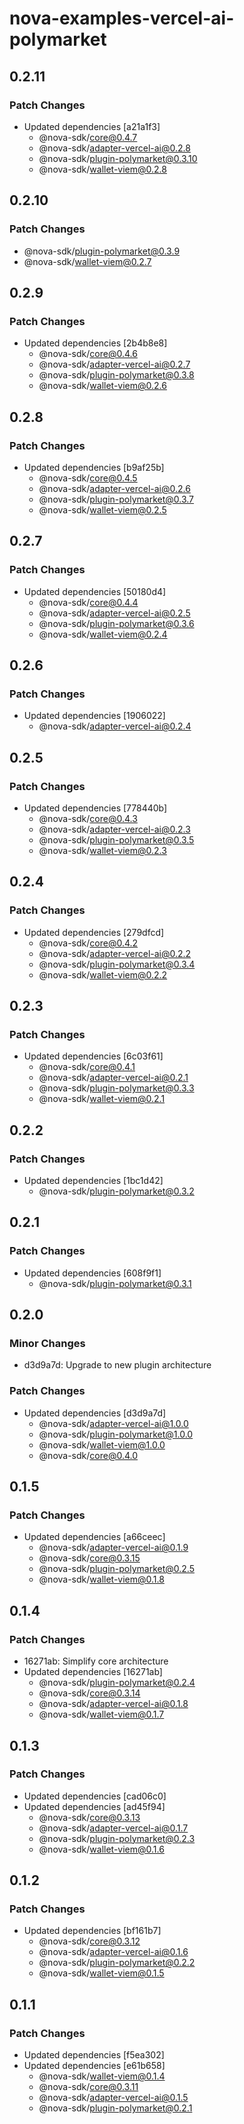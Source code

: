 # nova-examples-vercel-ai-polymarket

## 0.2.11

### Patch Changes

- Updated dependencies [a21a1f3]
  - @nova-sdk/core@0.4.7
  - @nova-sdk/adapter-vercel-ai@0.2.8
  - @nova-sdk/plugin-polymarket@0.3.10
  - @nova-sdk/wallet-viem@0.2.8

## 0.2.10

### Patch Changes

- @nova-sdk/plugin-polymarket@0.3.9
- @nova-sdk/wallet-viem@0.2.7

## 0.2.9

### Patch Changes

- Updated dependencies [2b4b8e8]
  - @nova-sdk/core@0.4.6
  - @nova-sdk/adapter-vercel-ai@0.2.7
  - @nova-sdk/plugin-polymarket@0.3.8
  - @nova-sdk/wallet-viem@0.2.6

## 0.2.8

### Patch Changes

- Updated dependencies [b9af25b]
  - @nova-sdk/core@0.4.5
  - @nova-sdk/adapter-vercel-ai@0.2.6
  - @nova-sdk/plugin-polymarket@0.3.7
  - @nova-sdk/wallet-viem@0.2.5

## 0.2.7

### Patch Changes

- Updated dependencies [50180d4]
  - @nova-sdk/core@0.4.4
  - @nova-sdk/adapter-vercel-ai@0.2.5
  - @nova-sdk/plugin-polymarket@0.3.6
  - @nova-sdk/wallet-viem@0.2.4

## 0.2.6

### Patch Changes

- Updated dependencies [1906022]
  - @nova-sdk/adapter-vercel-ai@0.2.4

## 0.2.5

### Patch Changes

- Updated dependencies [778440b]
  - @nova-sdk/core@0.4.3
  - @nova-sdk/adapter-vercel-ai@0.2.3
  - @nova-sdk/plugin-polymarket@0.3.5
  - @nova-sdk/wallet-viem@0.2.3

## 0.2.4

### Patch Changes

- Updated dependencies [279dfcd]
  - @nova-sdk/core@0.4.2
  - @nova-sdk/adapter-vercel-ai@0.2.2
  - @nova-sdk/plugin-polymarket@0.3.4
  - @nova-sdk/wallet-viem@0.2.2

## 0.2.3

### Patch Changes

- Updated dependencies [6c03f61]
  - @nova-sdk/core@0.4.1
  - @nova-sdk/adapter-vercel-ai@0.2.1
  - @nova-sdk/plugin-polymarket@0.3.3
  - @nova-sdk/wallet-viem@0.2.1

## 0.2.2

### Patch Changes

- Updated dependencies [1bc1d42]
  - @nova-sdk/plugin-polymarket@0.3.2

## 0.2.1

### Patch Changes

- Updated dependencies [608f9f1]
  - @nova-sdk/plugin-polymarket@0.3.1

## 0.2.0

### Minor Changes

- d3d9a7d: Upgrade to new plugin architecture

### Patch Changes

- Updated dependencies [d3d9a7d]
  - @nova-sdk/adapter-vercel-ai@1.0.0
  - @nova-sdk/plugin-polymarket@1.0.0
  - @nova-sdk/wallet-viem@1.0.0
  - @nova-sdk/core@0.4.0

## 0.1.5

### Patch Changes

- Updated dependencies [a66ceec]
  - @nova-sdk/adapter-vercel-ai@0.1.9
  - @nova-sdk/core@0.3.15
  - @nova-sdk/plugin-polymarket@0.2.5
  - @nova-sdk/wallet-viem@0.1.8

## 0.1.4

### Patch Changes

- 16271ab: Simplify core architecture
- Updated dependencies [16271ab]
  - @nova-sdk/plugin-polymarket@0.2.4
  - @nova-sdk/core@0.3.14
  - @nova-sdk/adapter-vercel-ai@0.1.8
  - @nova-sdk/wallet-viem@0.1.7

## 0.1.3

### Patch Changes

- Updated dependencies [cad06c0]
- Updated dependencies [ad45f94]
  - @nova-sdk/core@0.3.13
  - @nova-sdk/adapter-vercel-ai@0.1.7
  - @nova-sdk/plugin-polymarket@0.2.3
  - @nova-sdk/wallet-viem@0.1.6

## 0.1.2

### Patch Changes

- Updated dependencies [bf161b7]
  - @nova-sdk/core@0.3.12
  - @nova-sdk/adapter-vercel-ai@0.1.6
  - @nova-sdk/plugin-polymarket@0.2.2
  - @nova-sdk/wallet-viem@0.1.5

## 0.1.1

### Patch Changes

- Updated dependencies [f5ea302]
- Updated dependencies [e61b658]
  - @nova-sdk/wallet-viem@0.1.4
  - @nova-sdk/core@0.3.11
  - @nova-sdk/adapter-vercel-ai@0.1.5
  - @nova-sdk/plugin-polymarket@0.2.1
